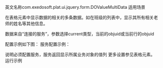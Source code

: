 英文名称com.exedosoft.plat.ui.jquery.form.DOValueMultiData
适用场景

在表格元素中显示数据的相关的多条数据。如在班级的列表中，显示其所有相关老师的姓名等其他信息。

数据来自“连接的服务”，参数选择current类型，当前的objuid或当前行的objuid

配置示例如下图：
服务配置示例：


说明必须配置服务，服务返回显示所属业务对象的值列
更多设置参见表格元素。
运行示例